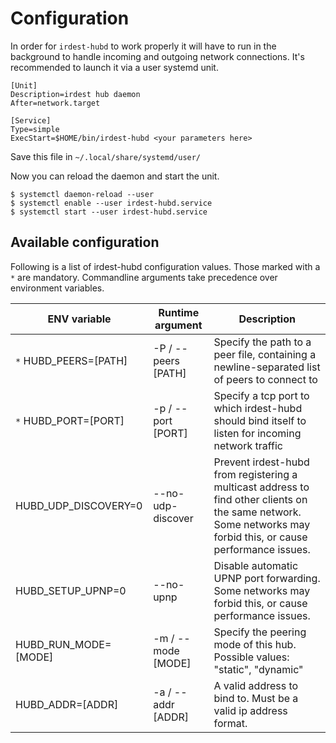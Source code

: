 # Configuration

In order for `irdest-hubd` to work properly it will have to run in the
background to handle incoming and outgoing network connections.  It's
recommended to launch it via a user systemd unit.

```systemd
[Unit]
Description=irdest hub daemon
After=network.target

[Service]
Type=simple
ExecStart=$HOME/bin/irdest-hubd <your parameters here>
```

Save this file in `~/.local/share/systemd/user/`

Now you can reload the daemon and start the unit.

```console
$ systemctl daemon-reload --user
$ systemctl enable --user irdest-hubd.service
$ systemctl start --user irdest-hubd.service
```


## Available configuration

Following is a list of irdest-hubd configuration values.  Those marked
with a `*` are mandatory.  Commandline arguments take precedence over
environment variables.

| ENV variable          | Runtime argument    | Description                                                                                                                                                      |
|-----------------------|---------------------|------------------------------------------------------------------------------------------------------------------------------------------------------------------|
| `*` HUBD_PEERS=[PATH] | -P / --peers [PATH] | Specify the path to a peer file, containing a newline-separated list of peers to connect to                                                                      |
| `*` HUBD_PORT=[PORT]  | -p / --port [PORT]  | Specify a tcp port to which irdest-hubd should bind itself to listen for incoming network traffic                                                                |
| HUBD_UDP_DISCOVERY=0  | --no-udp-discover   | Prevent irdest-hubd from registering a multicast address to find other clients on the same network.  Some networks may forbid this, or cause performance issues. |
| HUBD_SETUP_UPNP=0     | --no-upnp           | Disable automatic UPNP port forwarding.  Some networks may forbid this, or cause performance issues.                                                             |
| HUBD_RUN_MODE=[MODE]  | -m / --mode [MODE]  | Specify the peering mode of this hub.  Possible values: "static", "dynamic"                                                                                      |
| HUBD_ADDR=[ADDR]      | -a / --addr [ADDR]  | A valid address to bind to.  Must be a valid ip address format.                                                                                                  |


